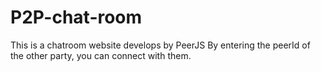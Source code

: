 # P2P-chat-room
This is a chatroom website develops by PeerJS
By entering the peerId of the other party, you can connect with them.

